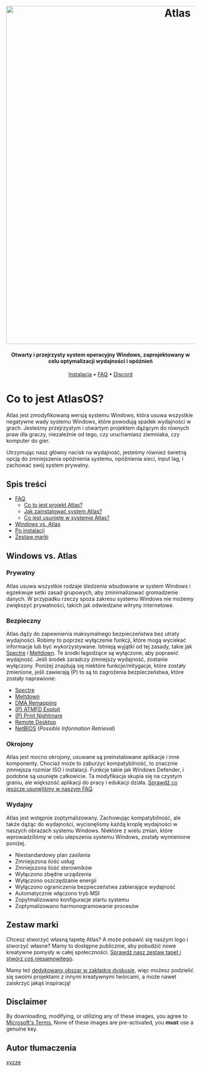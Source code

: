 <h1 align="center">
  <br>
  <a href="http://atlasos.net"><img src="https://i.imgur.com/xV08gIt.png" alt="Atlas" width="900"></a>
</h1>
<h4 align="center">Otwarty i przejrzysty system operacyjny Windows, zaprojektowany w celu optymalizacji wydajności i opóźnień</h4>

<p align="center">
  <a href="https://github.com/Atlas-OS/Atlas/wiki/2.-Installing">Instalacja</a>
  •
  <a href="https://github.com/Atlas-OS/Atlas/wiki/1.-FAQ#contents">FAQ</a>
  •
  <a href="https://discord.com/servers/atlas-795710270000332800" target="_blank">Discord</a>
</p>

# Co to jest AtlasOS?

Atlas jest zmodyfikowaną wersją systemu Windows, która usuwa wszystkie negatywne wady systemu Windows, które powodują spadek wydajności w grach. Jesteśmy przejrzystym i otwartym projektem dążącym do równych praw dla graczy, niezależnie od tego, czy uruchamiasz ziemniaka, czy komputer do gier.

Utrzymując nasz główny nacisk na wydajność, jesteśmy również świetną opcją do zmniejszenia opóźnienia systemu, opóźnienia sieci, input lag, i zachować swój system prywatny.

## Spis treści

- [FAQ](https://github.com/Atlas-OS/Atlas/wiki/1.-FAQ)
  - [Co to jest projekt Atlas?](https://github.com/Atlas-OS/Atlas/wiki/1.-FAQ#11-what-is-the-atlas-project)
  - [Jak zainstalować system Atlas?](https://github.com/Atlas-OS/Atlas/wiki/1.-FAQ#12-how-do-i-install-atlas-os)
  - [Co jest usunięte w systemie Atlas?](https://github.com/Atlas-OS/Atlas/wiki/1.-FAQ#13-whats-removed-in-atlas-os)
- <a href="#windows-vs-atlas">Windows vs. Atlas</a>
- [Po instalacji](https://github.com/Atlas-OS/Atlas/wiki/3.-Post-Install)
- [Zestaw marki](./img/brand-kit.zip)

## Windows vs. Atlas

### **Prywatny**

Atlas usuwa wszystkie rodzaje śledzenia wbudowane w system Windows i egzekwuje setki zasad grupowych, aby zminimalizować gromadzenie danych. W przypadku rzeczy spoza zakresu systemu Windows nie możemy zwiększyć prywatności, takich jak odwiedzane witryny internetowe.

### **Bezpieczny**

Atlas dąży do zapewnienia maksymalnego bezpieczeństwa bez utraty wydajności. Robimy to poprzez wyłączenie funkcji, które mogą wyciekać informacje lub być wykorzystywane. Istnieją wyjątki od tej zasady, takie jak [Spectre](https://spectreattack.com/spectre.pdf) i [Meltdown](https://meltdownattack.com/meltdown.pdf). Te środki łagodzące są wyłączone, aby poprawić wydajność. Jeśli środek zaradczy zmniejszy wydajność, zostanie wyłączony. Poniżej znajdują się niektóre funkcje/mitygacje, które zostały zmienione, jeśli zawierają (P) to są to zagrożenia bezpieczeństwa, które zostały naprawione:

- [Spectre](https://spectreattack.com/spectre.pdf)
- [Meltdown](https://meltdownattack.com/meltdown.pdf)
- [DMA Remapping](https://docs.microsoft.com/en-us/windows/security/information-protection/kernel-dma-protection-for-thunderbolt)
- [(P) ATMFD Exploit](https://msrc.microsoft.com/update-guide/en-US/vulnerability/CVE-2020-1020)
- [(P) Print Nightmare](https://us-cert.cisa.gov/ncas/current-activity/2021/06/30/printnightmare-critical-windows-print-spooler-vulnerability)
- [Remote Desktop](https://cve.mitre.org/cgi-bin/cvekey.cgi?keyword=Windows+Remote+Desktop)
- [NetBIOS](https://en.wikipedia.org/wiki/NetBIOS) (*Possible Information Retrieval*)

### **Okrojony**

Atlas jest mocno okrojony, usuwane są preinstalowane aplikacje i inne komponenty. Chociaż może to zaburzyć kompatybilność, to znacznie zmniejsza rozmiar ISO i instalacji. Funkcje takie jak Windows Defender, i podobne są usunięte całkowicie. Ta modyfikacja skupia się na czystym graniu, ale większość aplikacji do pracy i edukacji działa. [Sprawdź co jeszcze usunęliśmy w naszym FAQ](https://github.com/Atlas-OS/Atlas/wiki/1.-FAQ#13-whats-removed-in-atlas-os).

### **Wydajny**

Atlas jest wstępnie zoptymalizowany. Zachowując kompatybilność, ale także dążąc do wydajności, wycisnęliśmy każdą kroplę wydajności w naszych obrazach systemu Windows. Niektóre z wielu zmian, które wprowadziliśmy w celu ulepszenia systemu Windows, zostały wymienione poniżej.

- Niestandardowy plan zasilania
- Zmniejszona ilość usług
- Zmniejszona ilość sterowników
- Wyłączono zbędne urządzenia
- Wyłączono oszczędzanie energii
- Wyłączono ograniczenia bezpieczeństwa zabierające wydajność
- Automatycznie włączono tryb MSI
- Zopytmalizowano konfiguracje startu systemu
- Zoptymalizowano harmonogramowanie procesów

## Zestaw marki

Chcesz stworzyć własną tapetę Atlas? A może pobawić się naszym logo i stworzyć własne? Mamy to dostępne publicznie, aby pobudzić nowe kreatywne pomysły w całej społeczności. [Sprawdź nasz zestaw tapet i stwórz coś niesamowitego](./img/brand-kit.zip).

Mamy też [dedykowany obszar w zakładce dyskusje](https://github.com/Atlas-OS/Atlas/discussions/categories/community-artwork), więc możesz podzielić się swoimi projektami z innymi kreatywnymi twórcami, a może nawet zaiskrzyć jakąś inspiracją!

## Disclaimer

By downloading, modifying, or utilizing any of these images, you agree to [Microsoft's Terms.](https://www.microsoft.com/en-us/Useterms/Retail/Windows/10/UseTerms_Retail_Windows_10_English.htm) None of these images are pre-activated, you **must** use a genuine key.

## Autor tłumaczenia

[xyzze](https://github.com/xyzze)